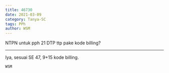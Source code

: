 ```yaml
---
title: 46730
date: 2021-03-09
category: Tanya-SC
tags: PPh
author: WSM
---
```


NTPN untuk pph 21 DTP ttp pake kode billing?

---

Iya, sesuai SE 47, 9+15 kode billing.

`WSM`
